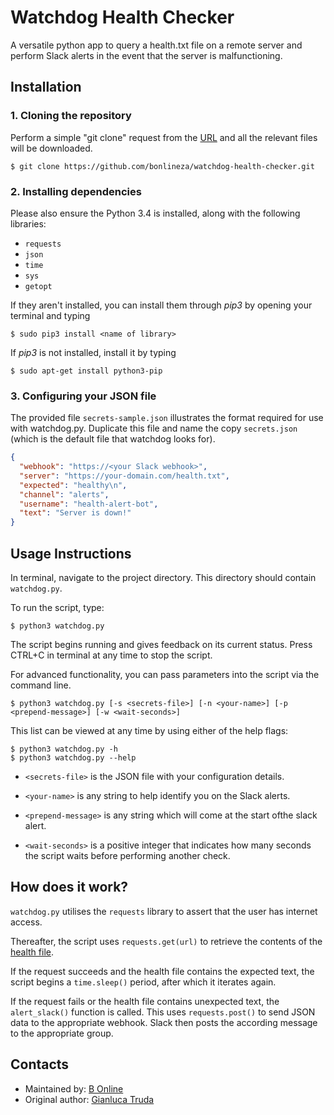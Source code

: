 # Watchdog Health Checker

A versatile python app to query a health.txt file on a remote server and perform Slack alerts in the event that the server is malfunctioning.

Installation
------------

### 1. Cloning the repository

Perform a simple "git clone" request from the [URL](https://github.com/bonlineza/watchdog-health-checker.git)
and all the relevant files will be downloaded.

```
$ git clone https://github.com/bonlineza/watchdog-health-checker.git
```

### 2. Installing dependencies

Please also ensure the Python 3.4 is installed,
along with the following libraries:

* ```requests```
* ```json```
* ```time```
* ```sys```
* ```getopt```


If they aren't installed, you can install them through *pip3*
by opening your terminal and typing

```
$ sudo pip3 install <name of library>
```

If *pip3* is not installed, install it by typing
```
$ sudo apt-get install python3-pip
```

### 3. Configuring your JSON file

The provided file ```secrets-sample.json``` illustrates the format required for use with watchdog.py. Duplicate this file and name the
copy ```secrets.json``` (which is the default file that watchdog looks for).

``` json
{
  "webhook": "https://<your Slack webhook>",
  "server": "https://your-domain.com/health.txt",
  "expected": "healthy\n",
  "channel": "alerts",
  "username": "health-alert-bot",
  "text": "Server is down!"
}
```

Usage Instructions
------------
In terminal, navigate to the project directory.
This directory should contain ```watchdog.py```.

To run the script, type:

```
$ python3 watchdog.py
```

The script begins running and gives feedback on its current status.
Press CTRL+C in terminal at any time to stop the script.

For advanced functionality, you can pass parameters into the script
via the command line.

```
$ python3 watchdog.py [-s <secrets-file>] [-n <your-name>] [-p <prepend-message>] [-w <wait-seconds>]
```

This list can be viewed at any time by using either of the help flags:
```
$ python3 watchdog.py -h
$ python3 watchdog.py --help
```

* ```<secrets-file>``` is the JSON file with your configuration details.

* ```<your-name>``` is any string to help identify you on the Slack alerts.

* ```<prepend-message>``` is any string which will come at the start ofthe slack alert.

* ```<wait-seconds>``` is a positive integer that indicates how many seconds the script waits before performing another check.


How does it work?
-----------
```watchdog.py``` utilises the ```requests``` library to assert that the user has internet access.

Thereafter, the script uses ```requests.get(url)``` to retrieve the contents of the [health file](http://hicarbyecar.com/health.txt).

If the request succeeds and the health file contains the expected text, the script begins a ```time.sleep()``` period, after which it iterates again.

If the request fails or the health file contains unexpected text, the ```alert_slack()``` function is called. This uses ```requests.post()``` to send JSON data to the appropriate webhook. Slack then posts the according message to the appropriate group.

Contacts
--------

* Maintained by: [B Online](http://www.bonline.co.za/)
* Original author: [Gianluca Truda](https://github.com/gianlucatruda)

